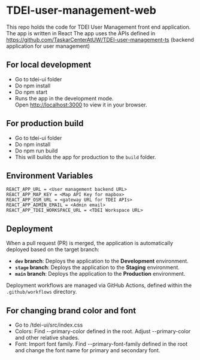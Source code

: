 # TDEI-user-management-web

This repo holds the code for TDEI User Management front end application. The app is written in React
The app uses the APIs defined in https://github.com/TaskarCenterAtUW/TDEI-user-management-ts (backend application for user management)

## For local development

- Go to tdei-ui folder
- Do npm install
- Do npm start
- Runs the app in the development mode.\
Open [http://localhost:3000](http://localhost:3000) to view it in your browser.

## For production build

- Go to tdei-ui folder
- Do npm install
- Do npm run build
- This will builds the app for production to the `build` folder.

## Environment Variables

```shell
REACT_APP_URL = <User management backend URL>
REACT_APP_MAP_KEY = <Map API Key for mapbox>
REACT_APP_OSM_URL = <gateway URL for TDEI APIs>
REACT_APP_ADMIN_EMAIL = <Admin email>
REACT_APP_TDEI_WORKSPACE_URL = <TDEI Workspace URL>
```

## Deployment

When a pull request (PR) is merged, the application is automatically deployed based on the target branch:

- **`dev` branch**: Deploys the application to the **Development** environment.
- **`stage` branch**: Deploys the application to the **Staging** environment.
- **`main` branch**: Deploys the application to the **Production** environment.

Deployment workflows are managed via GitHub Actions, defined within the `.github/workflows` directory.


## For changing brand color and font

- Go to /tdei-ui/src/index.css
- Colors: Find --primary-color defined in the root.  Adjust --primary-color and other relative shades.
- Font: Import font family. Find --primary-font-family defined in the root and change the font name for primary and secondary font.  